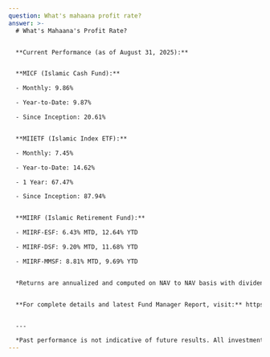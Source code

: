 ```yaml
---
question: What's mahaana profit rate?
answer: >-
  # What's Mahaana's Profit Rate?


  **Current Performance (as of August 31, 2025):**


  **MICF (Islamic Cash Fund):**

  - Monthly: 9.86%

  - Year-to-Date: 9.87%

  - Since Inception: 20.61%


  **MIIETF (Islamic Index ETF):**

  - Monthly: 7.45%

  - Year-to-Date: 14.62%

  - 1 Year: 67.47%

  - Since Inception: 87.94%


  **MIIRF (Islamic Retirement Fund):**

  - MIIRF-ESF: 6.43% MTD, 12.64% YTD

  - MIIRF-DSF: 9.20% MTD, 11.68% YTD

  - MIIRF-MMSF: 8.81% MTD, 9.69% YTD


  *Returns are annualized and computed on NAV to NAV basis with dividends reinvested. This FAQ is updated monthly.*


  **For complete details and latest Fund Manager Report, visit:** https://www.mahaana.com/miirf#FundLiterature


  ---

  *Past performance is not indicative of future results. All investments are subject to market risks.*
---
```

